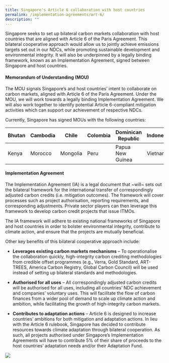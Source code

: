 ```yaml
---
title: Singapore's Article 6 collaboration with host countries
permalink: /implementation-agreements/art-6/
description: ""
---
```

Singapore seeks to set up bilateral carbon markets collaboration with host countries that are aligned with Article 6 of the Paris Agreement. This bilateral cooperative approach would allow us to jointly achieve emissions targets set out in our NDCs, while promoting sustainable development and environmental integrity. It will also be underpinned by a legally binding framework, known as an Implementation Agreement, signed between Singapore and host countries.

#### Memorandum of Understanding (MOU)

The MOU signals Singapore’s and host countries’ intent to collaborate on carbon markets, aligned with Article 6 of the Paris Agreement. Under the MOU, we will work towards a legally binding Implementation Agreement. We will also work together to identify potential Article 6-compliant mitigation activities which can support our achievement of respective NDCs.

Currently, Singapore has signed MOUs with the following countries:


| Bhutan | Cambodia| Chile | Colombia | Dominican Republic | Indonesia |
| -------- | -------- | -------- | -------- | -------- | -------- |
| Kenya     | Morocco     | Mongolia     | Peru | Papua New Guinea | Vietnam|



#### Implementation Agreement

The Implementation Agreement (IA) is a legal document that ~will~ sets out the bilateral framework for the international transfer of correspondingly adjusted carbon credits (i.e. mitigation outcomes). The framework will cover processes such as project authorisation, reporting requirements, and corresponding adjustments. Private sector players can then leverage this framework to develop carbon credit projects that issue ITMOs.

The IA framework will adhere to existing national frameworks of Singapore and host countries in order to bolster environmental integrity, contribute to climate action, and ensure that the projects are mutually beneficial.

Other key benefits of this bilateral cooperative approach include:

* **Leverages existing carbon markets mechanisms** – To operationalise the collaboration quickly, high-integrity carbon crediting methodologies from credible offset programmes (e.g., Verra, Gold Standard, ART-TREES, America Carbon Registry, Global Carbon Council) will be used instead of setting up bilateral standards and methodologies.

*  **Authorised for all uses** – All correspondingly adjusted carbon credits will be authorised for all uses, including all countries’ NDC achievement and companies’ voluntary uses. This will facilitate the flow of carbon finances from a wider pool of demand to scale up climate action and ambition, while facilitating the growth of high-integrity carbon markets.

* **Contributes to adaptation actions** – Article 6 is designed to increase countries’ ambitions for both mitigation and adaptation actions. In lieu with the Article 6 rulebook, Singapore has decided to contribute resources towards climate adaptation through bilateral cooperation. As such, all projects authorised under Singapore’s Implementation Agreements will have to contribute 5% of their share of proceeds to the host countries’ adaptation needs and/or their Adaptation Fund.


<img src="https://file.go.gov.sg/impbenefits808.png">